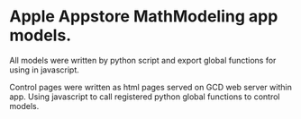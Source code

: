 # Apple Appstore MathModeling app models.

All models were written by python script and export global functions for using in javascript.

Control pages were written as html pages served on GCD web server within app. Using javascript to call registered python global functions to control models.